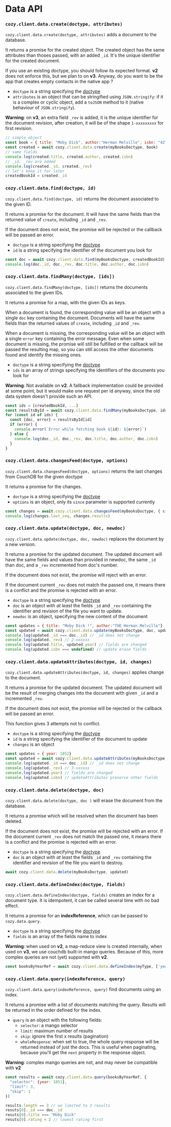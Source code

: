 # Data API

### `cozy.client.data.create(doctype, attributes)`

`cozy.client.data.create(doctype, attributes)` adds a document to the database.

It returns a promise for the created object. The created object has the same attributes than thoses passed, with an added `_id`. It's the unique identifier for the created document.

If you use an existing doctype, you should follow its expected format. **v2** does not enforce this, but we plan to on **v3**. Anyway, do you want to be the app that creates empty contacts in the native app ?

- `doctype` is a string specifying the [doctype](intro.md#doctypes--permissions)
- `attributes` is an object that can be stringified using `JSON.stringify`: if it is a complex or cyclic object, add a `toJSON` method to it (native behaviour of `JSON.stringify`).

**Warning**: on **v3**, an extra field `_rev` is added, it is the unique identifier for the document revision, after creation, it will be of the shape `1-xxxxxxxxx` for first revision.

```javascript
// simple object
const book = { title: "Moby Dick", author:"Herman Melville", isbn: "42" }
const created = await cozy.client.data.create(myBooksDoctype, book)
// same fields
console.log(created.title, created.author, created.isbn)
// _id, _rev are added
console.log(created._id, created._rev)
// let's keep it for later
createdBookId = created._id
```


### `cozy.client.data.find(doctype, id)`

`cozy.client.data.find(doctype, id)` returns the document associated to the given ID.

It returns a promise for the document. It will have the same fields than the returned value of `create`, including `_id` and `_rev`.

If the document does not exist, the promise will be rejected or the callback will be passed an error.

- `doctype` is a string specifying the [doctype](intro.md#doctypes--permissions)
- `id` is a string specifying the identifier of the document you look for

```javascript
const doc = await cozy.client.data.find(myBooksDoctype, createdBookId)
console.log(doc._id, doc._rev, doc.title, doc.author, doc.isbn)
```


### `cozy.client.data.findMany(doctype, [ids])`

`cozy.client.data.findMany(doctype, [ids])` returns the documents associated to the given IDs.

It returns a promise for a map, with the given IDs as keys.

When a document is found, the corresponding value will be an object with a
single `doc` key containing the document.
Documents will have the same fields than the returned values of `create`,
including `_id` and `_rev`.

When a document is missing, the corresponding value will be an object with a
single `error` key containing the error message.
Even when some document is missing, the promise will still be fulfilled or the
callback will be passed the resulting map, so you can still access the other
documents found and identify the missing ones.

- `doctype` is a string specifying the
  [doctype](intro.md#doctypes--permissions)
- `ids` is an array of strings specifying the identifiers of the documents you
  look for

**Warning**: Not available on **v2**. A fallback implementation could be
provided at some point, but it would make one request per id anyway, since the
old data system doesn't provide such an API.

```javascript
const ids = [createdBookId, ...]
const resultsById = await cozy.client.data.findMany(myBooksDoctype, ids)
for (const id of ids) {
  const {doc, error} = resultsById[id]
  if (error) {
    console.error(`Error while fetching book ${id}: ${error}`)
  } else {
    console.log(doc._id, doc._rev, doc.title, doc.author, doc.isbn)
  }
}
```


### `cozy.client.data.changesFeed(doctype, options)`

`cozy.client.data.changesFeed(doctype, options)` returns the last changes from CouchDB for the given doctype

It returns a promise for the changes.

- `doctype` is a string specifying the [doctype](intro.md#doctypes--permissions)
- `options` is an object, only its `since` parameter is supported currently

```javascript
const changes = await.cozy.client.data.changesFeed(myBooksDoctype, { since: 0 })
console.log(changes.last_seq, changes.results)
```


### `cozy.client.data.update(doctype, doc, newdoc)`

`cozy.client.data.update(doctype, doc, newdoc)` replaces the document by a new version.

It returns a promise for the updated document. The updated document will have the same fields and values than provided in newdoc, the same `_id` than doc, and a `_rev` incremented from doc's number.

If the document does not exist, the promise will reject with an error.

If the document current `_rev` does not match the passed one, it means there is a conflict and the promise is rejected with an error.

- `doctype` is a string specifying the [doctype](intro.md#doctypes--permissions)
- `doc` is an object with *at least* the fields `_id` and `_rev` containing the identifier and revision of the file you want to update.
- `newdoc` is an object, specifying the new content of the document

```javascript
const updates = { title: "Moby Dick !", author:"THE Herman Melville"}
const updated = await cozy.client.data.update(myBooksDoctype, doc, updates)
console.log(updated._id === doc._id) // _id does not change
console.log(updated._rev) // 2-xxxxxx
console.log(updated.title, updated.year) // fields are changed
console.log(updated.isbn === undefined) // update erase fields
```


### `cozy.client.data.updateAttributes(doctype, id, changes)`

`cozy.client.data.updateAttributes(doctype, id, changes)` applies change to the document.

It returns a promise for the updated document. The updated document will be the result of merging changes into the document with given `_id` and a incremented `_rev`.

If the document does not exist, the promise will be rejected or the callback will be passed an error.

This function gives 3 attempts not to conflict.

- `doctype` is a string specifying the [doctype](intro.md#doctypes--permissions)
- `id` is a string specifying the identifier of the document to update
- `changes` is an object

```javascript
const updates = { year: 1852}
const updated = await cozy.client.data.updateAttributes(myBooksDoctype, id, updates)
console.log(updated._id === doc._id) // _id does not change
console.log(updated._rev) // 3-xxxxxx
console.log(updated.year) // fields are changed
console.log(updated.isbn) // updateAttributes preserve other fields
```


### `cozy.client.data.delete(doctype, doc)`

`cozy.client.data.delete(doctype, doc )` will erase the document from the database.

It returns a promise which will be resolved when the document has been deleted.

If the document does not exist, the promise will be rejected with an error. If the document current `_rev` does not match the passed one, it means there is a conflict and the promise is rejected with an error.

- `doctype` is a string specifying the [doctype](intro.md#doctypes--permissions)
- `doc` is an object with *at least* the fields `_id` and `_rev` containing the identifier and revision of the file you want to destroy.

```javascript
await cozy.client.data.delete(myBooksDoctype, updated)
```


### `cozy.client.data.defineIndex(doctype, fields)`

`cozy.client.data.defineIndex(doctype, fields)` creates an index for a document type. It is idempotent, it can be called several time with no bad effect.

It returns a promise for an **indexReference**, which can be passed to `cozy.data.query`.

- `doctype` is a string specifying the [doctype](intro.md#doctypes--permissions)
- `fields` is an array of the fields name to index

**Warning**: when used on **v2**, a map-reduce view is created internally, when used on **v3**, we use couchdb built-in mango queries. Because of this, more complex queries are not (yet) supported with **v2**.

```javascript
const booksByYearRef = await cozy.client.data.defineIndex(myType, ['year', 'rating'])
```


### `cozy.client.data.query(indexReference, query)`

`cozy.client.data.query(indexReference, query)` find documents using an index.

It returns a promise with a list of documents matching the query. Results will be returned in the order defined for the index.

- `query` is an object with the following fields:
  * `selector`: a mango selector
  * `limit`: maximum number of results
  * `skip`: ignore the first x results (pagination)
  * `wholeResponse`: when set to true, the whole query response will be returned instead of just the docs. This is useful when paginating, because you'll get the `next` property in the response object.

**Warning**: complex mango queries are not, and may never be compatible with **v2**

```javascript
const results = await cozy.client.data.query(booksByYearRef, {
  "selector": {year: 1851},
  "limit": 3,
  "skip": 1
})

results.length == 3 // we limited to 3 results
resuts[0]._id === doc._id
resuts[0].title === "Moby Dick"
resuts[0].rating < 2 // lowest rating first
```
